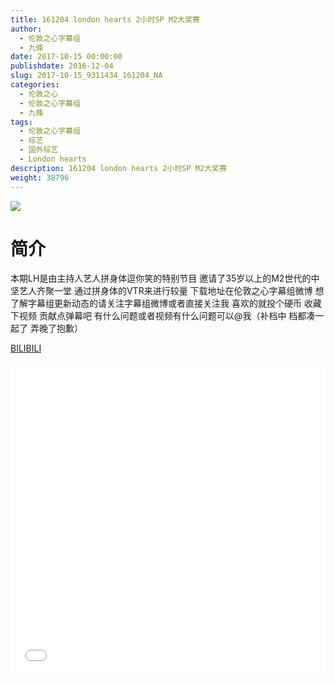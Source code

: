 ```yaml
---
title: 161204 london hearts 2小时SP M2大奖赛
author: 
  - 伦敦之心字幕组
  - 九條
date: 2017-10-15 00:00:00
publishdate: 2016-12-04
slug: 2017-10-15_9311434_161204_NA
categories: 
  - 伦敦之心
  - 伦敦之心字幕组
  - 九條
tags: 
  - 伦敦之心字幕组
  - 综艺
  - 国外综艺
  - London hearts
description: 161204 london hearts 2小时SP M2大奖赛
weight: 38796
---
```


![](https://i.imgur.com/kKFVVAb.jpg)

# 简介  
本期LH是由主持人艺人拼身体逗你笑的特别节目 邀请了35岁以上的M2世代的中坚艺人齐聚一堂 通过拼身体的VTR来进行较量 下载地址在伦敦之心字幕组微博 想了解字幕组更新动态的请关注字幕组微博或者直接关注我 喜欢的就投个硬币 收藏下视频 贡献点弹幕吧 有什么问题或者视频有什么问题可以@我（补档中 档都凑一起了 弄晚了抱歉）

  [BILIBILI](https://www.bilibili.com/video/av9311434/)


  <iframe src="//www.bilibili.com/html/html5player.html?cid=15387129&aid=9311434" width="100%" height="500" frameborder="0" allowfullscreen="allowfullscreen"></iframe>
